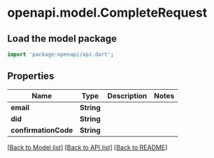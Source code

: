 # openapi.model.CompleteRequest

## Load the model package

```dart
import 'package:openapi/api.dart';
```

## Properties

| Name                 | Type       | Description | Notes |
| -------------------- | ---------- | ----------- | ----- |
| **email**            | **String** |             |
| **did**              | **String** |             |
| **confirmationCode** | **String** |             |

[[Back to Model list]](../README.md#documentation-for-models) [[Back to API list]](../README.md#documentation-for-api-endpoints) [[Back to README]](../README.md)
